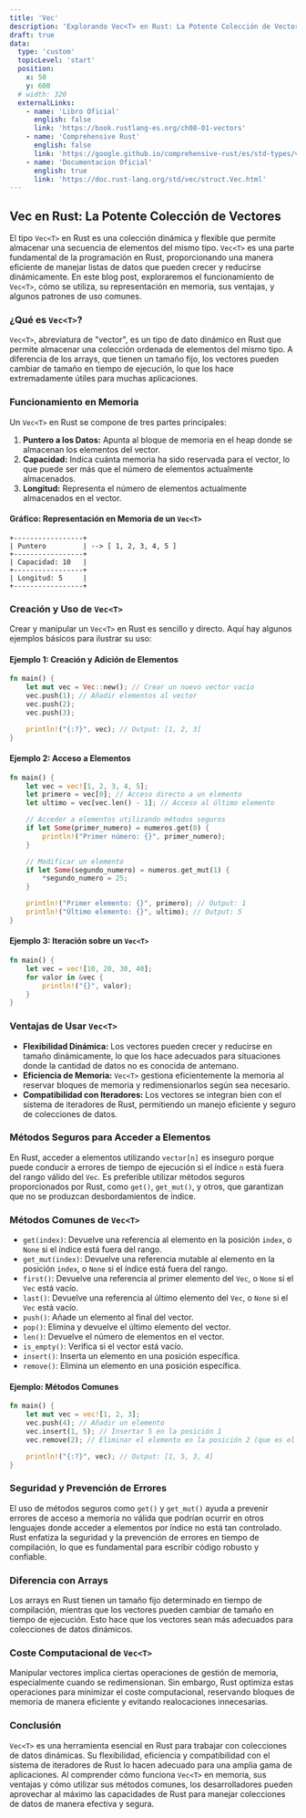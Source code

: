 ```yaml
---
title: 'Vec'
description: 'Explorando Vec<T> en Rust: La Potente Colección de Vectores'
draft: true
data:
  type: 'custom'
  topicLevel: 'start'
  position:
    x: 50
    y: 600
  # width: 320
  externalLinks:
    - name: 'Libro Oficial'
      english: false
      link: 'https://book.rustlang-es.org/ch08-01-vectors'
    - name: 'Comprehensive Rust'
      english: false
      link: 'https://google.github.io/comprehensive-rust/es/std-types/vec.html'
    - name: 'Documentacion Oficial'
      english: true
      link: 'https://doc.rust-lang.org/std/vec/struct.Vec.html'
---
```

## Vec<T> en Rust: La Potente Colección de Vectores

El tipo `Vec<T>` en Rust es una colección dinámica y flexible que permite almacenar una secuencia de elementos del mismo tipo. `Vec<T>` es una parte fundamental de la programación en Rust, proporcionando una manera eficiente de manejar listas de datos que pueden crecer y reducirse dinámicamente. En este blog post, exploraremos el funcionamiento de `Vec<T>`, cómo se utiliza, su representación en memoria, sus ventajas, y algunos patrones de uso comunes.

### ¿Qué es `Vec<T>`?

`Vec<T>`, abreviatura de "vector", es un tipo de dato dinámico en Rust que permite almacenar una colección ordenada de elementos del mismo tipo. A diferencia de los arrays, que tienen un tamaño fijo, los vectores pueden cambiar de tamaño en tiempo de ejecución, lo que los hace extremadamente útiles para muchas aplicaciones.

### Funcionamiento en Memoria

Un `Vec<T>` en Rust se compone de tres partes principales:

1. **Puntero a los Datos:** Apunta al bloque de memoria en el heap donde se almacenan los elementos del vector.
2. **Capacidad:** Indica cuánta memoria ha sido reservada para el vector, lo que puede ser más que el número de elementos actualmente almacenados.
3. **Longitud:** Representa el número de elementos actualmente almacenados en el vector.

#### Gráfico: Representación en Memoria de un `Vec<T>`

```plaintext
+-----------------+
| Puntero         | --> [ 1, 2, 3, 4, 5 ]
+-----------------+
| Capacidad: 10   |
+-----------------+
| Longitud: 5     |
+-----------------+
```

### Creación y Uso de `Vec<T>`

Crear y manipular un `Vec<T>` en Rust es sencillo y directo. Aquí hay algunos ejemplos básicos para ilustrar su uso:

#### Ejemplo 1: Creación y Adición de Elementos

```rust
fn main() {
    let mut vec = Vec::new(); // Crear un nuevo vector vacío
    vec.push(1); // Añadir elementos al vector
    vec.push(2);
    vec.push(3);

    println!("{:?}", vec); // Output: [1, 2, 3]
}
```

#### Ejemplo 2: Acceso a Elementos

```rust
fn main() {
    let vec = vec![1, 2, 3, 4, 5];
    let primero = vec[0]; // Acceso directo a un elemento
    let ultimo = vec[vec.len() - 1]; // Acceso al último elemento

    // Acceder a elementos utilizando métodos seguros
    if let Some(primer_numero) = numeros.get(0) {
        println!("Primer número: {}", primer_numero);
    }

    // Modificar un elemento
    if let Some(segundo_numero) = numeros.get_mut(1) {
        *segundo_numero = 25;
    }

    println!("Primer elemento: {}", primero); // Output: 1
    println!("Último elemento: {}", ultimo); // Output: 5
}
```

#### Ejemplo 3: Iteración sobre un `Vec<T>`

```rust
fn main() {
    let vec = vec![10, 20, 30, 40];
    for valor in &vec {
        println!("{}", valor);
    }
}
```

### Ventajas de Usar `Vec<T>`

- **Flexibilidad Dinámica:** Los vectores pueden crecer y reducirse en tamaño dinámicamente, lo que los hace adecuados para situaciones donde la cantidad de datos no es conocida de antemano.
- **Eficiencia de Memoria:** `Vec<T>` gestiona eficientemente la memoria al reservar bloques de memoria y redimensionarlos según sea necesario.
- **Compatibilidad con Iteradores:** Los vectores se integran bien con el sistema de iteradores de Rust, permitiendo un manejo eficiente y seguro de colecciones de datos.


### Métodos Seguros para Acceder a Elementos

En Rust, acceder a elementos utilizando `vector[n]` es inseguro porque puede conducir a errores de tiempo de ejecución si el índice `n` está fuera del rango válido del `Vec`. Es preferible utilizar métodos seguros proporcionados por Rust, como `get()`, `get_mut()`, y otros, que garantizan que no se produzcan desbordamientos de índice.

### Métodos Comunes de `Vec<T>`

- `get(index)`: Devuelve una referencia al elemento en la posición `index`, o `None` si el índice está fuera del rango.
- `get_mut(index)`: Devuelve una referencia mutable al elemento en la posición `index`, o `None` si el índice está fuera del rango.
- `first()`: Devuelve una referencia al primer elemento del `Vec`, o `None` si el `Vec` está vacío.
- `last()`: Devuelve una referencia al último elemento del `Vec`, o `None` si el `Vec` está vacío.
- `push()`: Añade un elemento al final del vector.
- `pop()`: Elimina y devuelve el último elemento del vector.
- `len()`: Devuelve el número de elementos en el vector.
- `is_empty()`: Verifica si el vector está vacío.
- `insert()`: Inserta un elemento en una posición específica.
- `remove()`: Elimina un elemento en una posición específica.

#### Ejemplo: Métodos Comunes

```rust
fn main() {
    let mut vec = vec![1, 2, 3];
    vec.push(4); // Añadir un elemento
    vec.insert(1, 5); // Insertar 5 en la posición 1
    vec.remove(2); // Eliminar el elemento en la posición 2 (que es el 2)

    println!("{:?}", vec); // Output: [1, 5, 3, 4]
}
```

### Seguridad y Prevención de Errores

El uso de métodos seguros como `get()` y `get_mut()` ayuda a prevenir errores de acceso a memoria no válida que podrían ocurrir en otros lenguajes donde acceder a elementos por índice no está tan controlado. Rust enfatiza la seguridad y la prevención de errores en tiempo de compilación, lo que es fundamental para escribir código robusto y confiable.

### Diferencia con Arrays

Los arrays en Rust tienen un tamaño fijo determinado en tiempo de compilación, mientras que los vectores pueden cambiar de tamaño en tiempo de ejecución. Esto hace que los vectores sean más adecuados para colecciones de datos dinámicos.

### Coste Computacional de `Vec<T>`

Manipular vectores implica ciertas operaciones de gestión de memoria, especialmente cuando se redimensionan. Sin embargo, Rust optimiza estas operaciones para minimizar el coste computacional, reservando bloques de memoria de manera eficiente y evitando realocaciones innecesarias.

### Conclusión

`Vec<T>` es una herramienta esencial en Rust para trabajar con colecciones de datos dinámicas. Su flexibilidad, eficiencia y compatibilidad con el sistema de iteradores de Rust lo hacen adecuado para una amplia gama de aplicaciones. Al comprender cómo funciona `Vec<T>` en memoria, sus ventajas y cómo utilizar sus métodos comunes, los desarrolladores pueden aprovechar al máximo las capacidades de Rust para manejar colecciones de datos de manera efectiva y segura.

